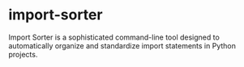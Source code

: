 # import-sorter
Import Sorter is a sophisticated command-line tool designed to automatically organize and standardize import statements in Python projects.
